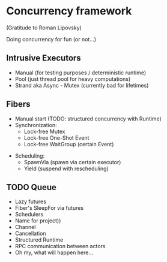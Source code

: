 # Concurrency framework 
(Gratitude to Roman Lipovsky)

Doing concurrency for fun (or not...)

## Intrusive Executors

- Manual (for testing purposes / deterministic runtime)
- Pool (just thread pool for heavy computations)
- Strand aka Async - Mutex (currently bad for lifetimes)

## Fibers
+ Manual start (TODO: structured concurrency with Runtime)
+ Synchronization:
    + Lock-free Mutex
    + Lock-free One-Shot Event
    + Lock-free WaitGroup (certain Event)

- Scheduling:
    - SpawnVia (spawn via certain executor)
    - Yield (suspend with rescheduling)

## TODO Queue
+ Lazy futures
+ Fiber's SleepFor via futures 
+ Schedulers
+ Name for project))
+ Channel
+ Cancellation
+ Structured Runtime
+ RPC communication between actors
+ Oh my, what will happen here...

